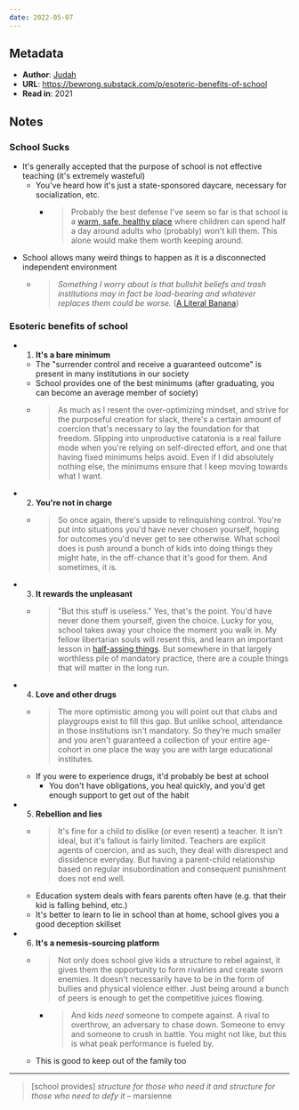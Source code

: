 ```yaml
---
date: 2022-05-07
---
```


## Metadata
- **Author**: [Judah](https://twitter.com/joodaloop)
- **URL**: https://bewrong.substack.com/p/esoteric-benefits-of-school
- **Read in**: 2021

## Notes
### School Sucks
- It's generally accepted that the purpose of school is not effective teaching (it's extremely wasteful)
	- You've heard how it's just a state-sponsored daycare, necessary for socialization, etc.
		- > Probably the best defense I've seem so far is that school is a [warm, safe, healthy place](https://freddiedeboer.substack.com/p/many-kids-dont-have-a-warm-safe-healthy) where children can spend half a day around adults who (probably) won't kill them. This alone would make them worth keeping around.
- School allows many weird things to happen as it is a disconnected independent environment
	- > _Something I worry about is that bullshit beliefs and trash institutions may in fact be load-bearing and whatever replaces them could be worse._ ([A Literal Banana](https://thebrowser.com/notes/a-literal-banana/))

### Esoteric benefits of school
- 1. **It's a bare minimum**
	- The "surrender control and receive a guaranteed outcome" is present in many institutions in our society
	- School provides one of the best minimums (after graduating, you can become an average member of society)
	- > As much as I resent the over-optimizing mindset, and strive for the purposeful creation for slack, there's a certain amount of coercion that's necessary to lay the foundation for that freedom. Slipping into unproductive catatonia is a real failure mode when you're relying on self-directed effort, and one that having fixed minimums helps avoid. Even if I did absolutely nothing else, the minimums ensure that I keep moving towards what I want.
- 2. **You're not in charge**
	- > So once again, there's upside to relinquishing control. You're put into situations you'd have never chosen yourself, hoping for outcomes you'd never get to see otherwise. What school does is push around a bunch of kids into doing things they might hate, in the off-chance that it's good for them. And sometimes, it is.
- 3. **It rewards the unpleasant**
	- > "But this stuff is useless." Yes, that's the point. You'd have never done them yourself, given the choice. Lucky for you, school takes away your choice the moment you walk in. My fellow libertarian souls will resent this, and learn an important lesson in [half-assing things](https://mindingourway.com/half-assing-it-with-everything-youve-got/). But somewhere in that largely worthless pile of mandatory practice, there are a couple things that will matter in the long run.
- 4. **Love and other drugs**
	- > The more optimistic among you will point out that clubs and playgroups exist to fill this gap. But unlike school, attendance in those institutions isn't mandatory. So they’re much smaller and you aren't guaranteed a collection of your entire age-cohort in one place the way you are with large educational institutes.
	- If you were to experience drugs, it'd probably be best at school
		- You don't have obligations, you heal quickly, and you'd get enough support to get out of the habit
- 5. **Rebellion and lies**
	- > It's fine for a child to dislike (or even resent) a teacher. It isn't ideal, but it's fallout is fairly limited. Teachers are explicit agents of coercion, and as such, they deal with disrespect and dissidence everyday. But having a parent-child relationship based on regular insubordination and consequent punishment does not end well.
	- Education system deals with fears parents often have (e.g. that their kid is falling behind, etc.)
	- It's better to learn to lie in school than at home, school gives you a good deception skillset
- 6. **It's a nemesis-sourcing platform**
	- > Not only does school give kids a structure to rebel against, it gives them the opportunity to form rivalries and create sworn enemies. It doesn't necessarily have to be in the form of bullies and physical violence either. Just being around a bunch of peers is enough to get the competitive juices flowing.
		- > And kids _need_ someone to compete against. A rival to overthrow, an adversary to chase down. Someone to envy and someone to crush in battle. You might not like, but this is what peak performance is fueled by.
	- This is good to keep out of the family too

---

> [school provides] _structure for those who need it and structure for those who need to defy it_ – marsienne